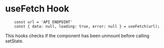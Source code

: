 # useFetch Hook

```
    const url = 'API ENDPOINT'
    const { data: null, loading: true, error: null } = useFetch(url);

```

This hooks checks if the component has been unmount before calling setState.
